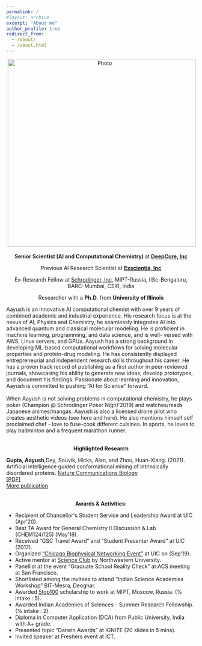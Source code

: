 ```yaml
---
permalink: /
#layout: archive
excerpt: "About me"
author_profile: true
redirect_from:
  - /about/
  - /about.html
---
```


<p align="center">
  <img src="https://aaayushg.github.io/images/aayu1.jpeg?raw=true" alt="Photo" style="width: 500px;"/> 
</p>

<p align="center">
  <strong>Senior Scientist (AI and Computational Chemistry) </strong> at <strong><a href="https://www.deepcure.ai/">DeepCure, Inc</a></strong>
</p>

<p align="center">
  Previous AI Research Scientist at <strong><a href="https://www.exscientia.ai/">Exscientia, Inc</a></strong>

<p align="center">
  Ex-Research Fellow at <a href="https://www.schrodinger.com/">Schrodinger, Inc</a>, MIPT-Russia, IISc-Bengaluru, BARC-Mumbai, CSIR, India

<p align="center">
  Researcher with a <strong>Ph.D.</strong> from <strong>University of Illinois</strong>
</p>

Aayush is an innovative AI computational chemist with over 9 years of combined academic and industrial experience.
His research focus is at the nexus of AI, Physics and Chemistry, he seamlessly integrates AI into advanced quantum
and classical molecular modeling. He is proficient in machine learning, programming, and data science, and is well-
versed with AWS, Linux servers, and GPUs. Aayush has a strong background in developing ML-based computational
workflows for solving molecular properties and protein-drug modeling. He has consistently displayed entrepreneurial
and independent research skills throughout his career. He has a proven track record of publishing as a first author in
peer-reviewed journals, showcasing his ability to generate new ideas, develop prototypes, and document his findings.
Passionate about learning and innovation, Aayush is committed to pushing “AI for Science” forward.<br/>
<br/>
When Aayush is not solving problems in computational chemistry, he plays poker (Champion @ Schrodinger Poker Night'2019) and watches/reads Japanese animes/mangas. Aayush is also a licensed drone pilot who creates aesthetic videos (see here and here). He also mentions himself self proclaimed chef - love to fuse-cook different cuisines. In sports, he loves to play badminton and a frequent marathon runner.<br/>
<br/>

<p align="center">
  <strong>Highlighted Research</strong><br/>
</p>

<strong>Gupta, Aayush</strong>,Dey, Souvik, Hicks, Alan, and Zhou, Huan-Xiang. (2021). Artificial intelligence guided conformational mining of intrinsically disordered proteins. [Nature Communications Biology](https://doi.org/10.1038/s42003-022-03562-y) <br/>
<a href="https://aaayushg.github.io/files/ai_idp.pdf">[PDF]</a><br/>
<a href="https://aaayushg.github.io/publications/">More publication</a><br/>
<br/>

<p align="center">
  <strong>Awards & Activities:</strong><br/>
</p>
  
* Recipient of Chancellor's Student Service and Leadership Award at UIC (Apr’20).<br/>
* Best TA Award for General Chemistry II Discussion & Lab (CHEM124/125) (May’18). <br/>
* Received “GSC Travel Award” and “Student Presenter Award” at UIC (2017). <br/>
* Organized <a href="https://biophysicschicago.webnode.com/">“Chicago Biophysical Networking Event”</a> at UIC on (Sep’19).<br/>
* Active mentor at <a href="https://scienceclub.northwestern.edu/">Science Club</a> by Northwestern University.<br/>
* Panellist at the event “Graduate School Reality Check” at ACS meeting at San Francisco.<br/>
* Shortlisted among the invitees to attend “Indian Science Academies Workshop” BIT-Mesra, Deoghar. <br/>
* Awarded <a href="http://5top100.ru/">5top100</a> scholarship to work at MIPT, Moscow, Russia. (% intake : 5).<br/>
* Awarded Indian Academies of Sciences - Summer Research Fellowship. (% intake : 2).<br/>
* Diploma in Computer Application (DCA) from Public University, India with A+ grade.<br/>
* Presented topic “Darwin Awards” at IGNITE (20 slides in 5 mins).<br/>
* Invited speaker at Freshers event at ICT.<br/>
